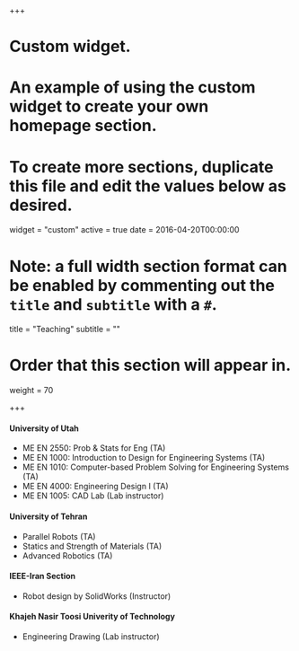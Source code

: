 +++
# Custom widget.
# An example of using the custom widget to create your own homepage section.
# To create more sections, duplicate this file and edit the values below as desired.
widget = "custom"
active = true
date = 2016-04-20T00:00:00

# Note: a full width section format can be enabled by commenting out the `title` and `subtitle` with a `#`.
title = "Teaching"
subtitle = ""

# Order that this section will appear in.
weight = 70

+++

#### University of Utah

- ME EN 2550: Prob & Stats for Eng (TA)
- ME EN 1000: Introduction to Design for Engineering Systems (TA)
- ME EN 1010: Computer-based Problem Solving for Engineering Systems (TA)
- ME EN 4000: Engineering Design I (TA)
- ME EN 1005: CAD Lab (Lab instructor)

#### University of Tehran

- Parallel Robots (TA)
- Statics and Strength of Materials (TA)
- Advanced Robotics (TA)

#### IEEE-Iran Section

- Robot design by SolidWorks (Instructor)

#### Khajeh Nasir Toosi Univerity of Technology

- Engineering Drawing (Lab instructor)
